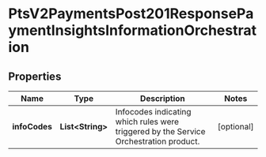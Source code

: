 
# PtsV2PaymentsPost201ResponsePaymentInsightsInformationOrchestration

## Properties
Name | Type | Description | Notes
------------ | ------------- | ------------- | -------------
**infoCodes** | **List&lt;String&gt;** | Infocodes indicating which rules were triggered by the Service Orchestration product.  |  [optional]



